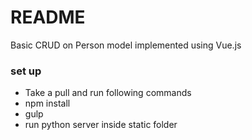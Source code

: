 # README #
Basic CRUD on Person model implemented using Vue.js

### set up ###
* Take a pull and run following commands
* npm install
* gulp
* run python server inside static folder